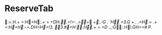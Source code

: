 # ReserveTab

:=.H.+ =:H+H:.+ = +DH:*.=!=: .>=* +*;.:G .
'H *>3._G + ._ .>H.= .+ =:H+H:-=.DH>H>!3.
 3.#>H:*.H.+ = +D ._*:G:.H!.GH==# P.
